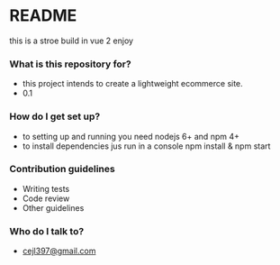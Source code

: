 # README #

this is a stroe build in vue 2 enjoy

### What is this repository for? ###

* this project intends to create a lightweight ecommerce site.
* 0.1

### How do I get set up? ###

* to setting up and running you need nodejs 6+ and npm 4+
* to install dependencies jus run in a console npm install & npm start


### Contribution guidelines ###

* Writing tests
* Code review
* Other guidelines

### Who do I talk to? ###

* cejl397@gmail.com